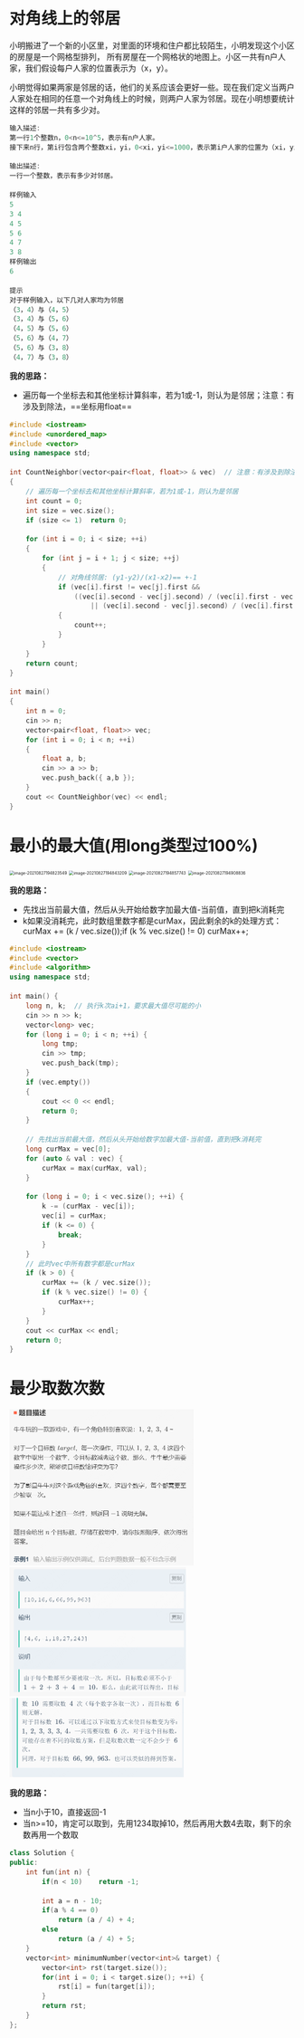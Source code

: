 # 对角线上的邻居

小明搬进了一个新的小区里，对里面的环境和住户都比较陌生，小明发现这个小区的房屋是一个网格型排列，
所有房屋在一个网格状的地图上。小区一共有n户人家，我们假设每户人家的位置表示为（x，y）。

小明觉得如果两家是邻居的话，他们的关系应该会更好一些。现在我们定义当两户人家处在相同的任意一个对角线上的时候，则两户人家为邻居。现在小明想要统计这样的邻居一共有多少对。

```cpp
输入描述:
第一行1个整数n，0<n<=10^5，表示有n户人家。
接下来n行，第i行包含两个整数xi，yi，0<xi，yi<=1000，表示第i户人家的位置为（xi，yi）。

输出描述:
一行一个整数，表示有多少对邻居。

样例输入
5
3 4
4 5
5 6
4 7
3 8
样例输出
6

提示
对于样例输入，以下几对人家均为邻居
（3，4）与（4，5）
（3，4）与（5，6）
（4，5）与（5，6）
（5，6）与（4，7）
（5，6）与（3，8）
（4，7）与（3，8）
```

**我的思路：**

- 遍历每一个坐标去和其他坐标计算斜率，若为1或-1，则认为是邻居；注意：有涉及到除法，==坐标用float==

```cpp
#include <iostream>
#include <unordered_map>
#include <vector>
using namespace std;

int CountNeighbor(vector<pair<float, float>> & vec)  // 注意：有涉及到除法，用float
{
	// 遍历每一个坐标去和其他坐标计算斜率，若为1或-1，则认为是邻居
	int count = 0;
	int size = vec.size();
	if (size <= 1)	return 0;
	
	for (int i = 0; i < size; ++i)
	{
		for (int j = i + 1; j < size; ++j)
		{
			// 对角线邻居: (y1-y2)/(x1-x2)== +-1
			if (vec[i].first != vec[j].first &&
				((vec[i].second - vec[j].second) / (vec[i].first - vec[j].first) == 1
					|| (vec[i].second - vec[j].second) / (vec[i].first - vec[j].first) == -1))
			{
				count++;
			}
		}
	}
	return count;
}

int main()
{
	int n = 0;
	cin >> n;
	vector<pair<float, float>> vec;
	for (int i = 0; i < n; ++i)
	{
		float a, b;
		cin >> a >> b;
		vec.push_back({ a,b });
	}
	cout << CountNeighbor(vec) << endl;
}
```

# 最小的最大值(用long类型过100%)

 <img src="../../../%25E5%25AD%25A6%25E4%25B9%25A0/github/MyPrivate/%25E7%25A7%258B%25E6%258B%259B%25E6%25AD%25A3%25E5%25BC%258F%25E5%25B2%2597%25E9%259D%25A2%25E7%25BB%258F%25E3%2580%2581%25E7%25AC%2594%25E7%25BB%258F/img/02%25EF%25BC%259A%25E9%2598%25BF%25E9%2587%258C%25E7%25AC%2594%25E8%25AF%2595.img/image-20210827194823549.png" alt="image-20210827194823549" style="zoom:50%;" />

 <img src="../../../%25E5%25AD%25A6%25E4%25B9%25A0/github/MyPrivate/%25E7%25A7%258B%25E6%258B%259B%25E6%25AD%25A3%25E5%25BC%258F%25E5%25B2%2597%25E9%259D%25A2%25E7%25BB%258F%25E3%2580%2581%25E7%25AC%2594%25E7%25BB%258F/img/02%25EF%25BC%259A%25E9%2598%25BF%25E9%2587%258C%25E7%25AC%2594%25E8%25AF%2595.img/image-20210827194843209.png" alt="image-20210827194843209" style="zoom:50%;" />

 <img src="../../../%25E5%25AD%25A6%25E4%25B9%25A0/github/MyPrivate/%25E7%25A7%258B%25E6%258B%259B%25E6%25AD%25A3%25E5%25BC%258F%25E5%25B2%2597%25E9%259D%25A2%25E7%25BB%258F%25E3%2580%2581%25E7%25AC%2594%25E7%25BB%258F/img/02%25EF%25BC%259A%25E9%2598%25BF%25E9%2587%258C%25E7%25AC%2594%25E8%25AF%2595.img/image-20210827194857743.png" alt="image-20210827194857743" style="zoom:50%;" />

 <img src="../../../%25E5%25AD%25A6%25E4%25B9%25A0/github/MyPrivate/%25E7%25A7%258B%25E6%258B%259B%25E6%25AD%25A3%25E5%25BC%258F%25E5%25B2%2597%25E9%259D%25A2%25E7%25BB%258F%25E3%2580%2581%25E7%25AC%2594%25E7%25BB%258F/img/02%25EF%25BC%259A%25E9%2598%25BF%25E9%2587%258C%25E7%25AC%2594%25E8%25AF%2595.img/image-20210827194908836.png" alt="image-20210827194908836" style="zoom:50%;" />

**我的思路：**

- 先找出当前最大值，然后从头开始给数字加最大值-当前值，直到把k消耗完
- k如果没消耗完，此时数组里数字都是curMax，因此剩余的k的处理方式：curMax += (k / vec.size());if (k % vec.size() != 0) curMax++;

```cpp
#include <iostream>
#include <vector>
#include <algorithm>
using namespace std;

int main() {
	long n, k;  // 执行k次ai+1，要求最大值尽可能的小
	cin >> n >> k;
	vector<long> vec;
	for (long i = 0; i < n; ++i) {
		long tmp;
		cin >> tmp;
		vec.push_back(tmp);
	}
	if (vec.empty())
	{
		cout << 0 << endl;
		return 0;
	}

	// 先找出当前最大值，然后从头开始给数字加最大值-当前值，直到把k消耗完
	long curMax = vec[0];
	for (auto & val : vec) {
		curMax = max(curMax, val);
	}

	for (long i = 0; i < vec.size(); ++i) {
		k -= (curMax - vec[i]);
		vec[i] = curMax;
		if (k <= 0) {
			break;
		}
	}
	// 此时vec中所有数字都是curMax
	if (k > 0) {
		curMax += (k / vec.size());
		if (k % vec.size() != 0) {
			curMax++;
		}
	}
	cout << curMax << endl;
	return 0;
}
```

# 最少取数次数

 <img src="img/%E7%AE%97%E6%B3%95%EF%BC%9A%E6%95%B0%E5%AD%A6.img/image-20210912201219773.png" alt="image-20210912201219773" style="zoom:50%;" />

 <img src="img/%E7%AE%97%E6%B3%95%EF%BC%9A%E6%95%B0%E5%AD%A6.img/image-20210912201238068.png" alt="image-20210912201238068" style="zoom:50%;" />

 <img src="img/%E7%AE%97%E6%B3%95%EF%BC%9A%E6%95%B0%E5%AD%A6.img/image-20210912201252106.png" alt="image-20210912201252106" style="zoom:50%;" />

**我的思路：**

- 当n小于10，直接返回-1
- 当n>=10，肯定可以取到，先用1234取掉10，然后再用大数4去取，剩下的余数再用一个数取

```cpp
class Solution {
public:
    int fun(int n) {
        if(n < 10)    return -1;
        
        int a = n - 10;
        if(a % 4 == 0)
            return (a / 4) + 4;
        else 
            return (a / 4) + 5;
    }
    vector<int> minimumNumber(vector<int>& target) {
        vector<int> rst(target.size());
        for(int i = 0; i < target.size(); ++i) {
            rst[i] = fun(target[i]);
        }
        return rst;
    }
};
```


